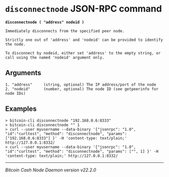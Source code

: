 `disconnectnode` JSON-RPC command
=================================

**`disconnectnode ( "address" nodeid )`**

```
Immediately disconnects from the specified peer node.

Strictly one out of 'address' and 'nodeid' can be provided to identify the node.

To disconnect by nodeid, either set 'address' to the empty string, or call using the named 'nodeid' argument only.
```

Arguments
---------

```
1. "address"     (string, optional) The IP address/port of the node
2. "nodeid"      (number, optional) The node ID (see getpeerinfo for node IDs)
```

Examples
--------

```
> bitcoin-cli disconnectnode "192.168.0.6:8333"
> bitcoin-cli disconnectnode "" 1
> curl --user myusername --data-binary '{"jsonrpc": "1.0", "id":"curltest", "method": "disconnectnode", "params": ["192.168.0.6:8333"] }' -H 'content-type: text/plain;' http://127.0.0.1:8332/
> curl --user myusername --data-binary '{"jsonrpc": "1.0", "id":"curltest", "method": "disconnectnode", "params": ["", 1] }' -H 'content-type: text/plain;' http://127.0.0.1:8332/
```

***

*Bitcoin Cash Node Daemon version v22.2.0*
